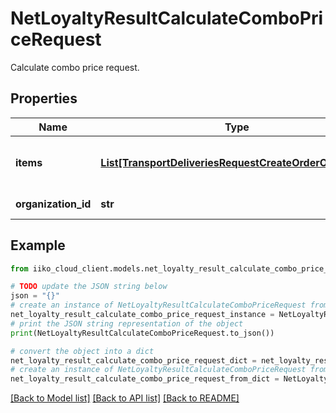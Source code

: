 # NetLoyaltyResultCalculateComboPriceRequest

Calculate combo price request.

## Properties

Name | Type | Description | Notes
------------ | ------------- | ------------- | -------------
**items** | [**List[TransportDeliveriesRequestCreateOrderOrderItem]**](TransportDeliveriesRequestCreateOrderOrderItem.md) | Items with modifiers included in combo. | 
**organization_id** | **str** | Organization id. | 

## Example

```python
from iiko_cloud_client.models.net_loyalty_result_calculate_combo_price_request import NetLoyaltyResultCalculateComboPriceRequest

# TODO update the JSON string below
json = "{}"
# create an instance of NetLoyaltyResultCalculateComboPriceRequest from a JSON string
net_loyalty_result_calculate_combo_price_request_instance = NetLoyaltyResultCalculateComboPriceRequest.from_json(json)
# print the JSON string representation of the object
print(NetLoyaltyResultCalculateComboPriceRequest.to_json())

# convert the object into a dict
net_loyalty_result_calculate_combo_price_request_dict = net_loyalty_result_calculate_combo_price_request_instance.to_dict()
# create an instance of NetLoyaltyResultCalculateComboPriceRequest from a dict
net_loyalty_result_calculate_combo_price_request_from_dict = NetLoyaltyResultCalculateComboPriceRequest.from_dict(net_loyalty_result_calculate_combo_price_request_dict)
```
[[Back to Model list]](../README.md#documentation-for-models) [[Back to API list]](../README.md#documentation-for-api-endpoints) [[Back to README]](../README.md)


